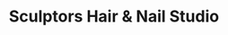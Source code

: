 ---
title: "Sculptors Hair & Nail Studio"
url: /zanesville/sculptors-hair-and-nail-studio/
shop: beauty
---